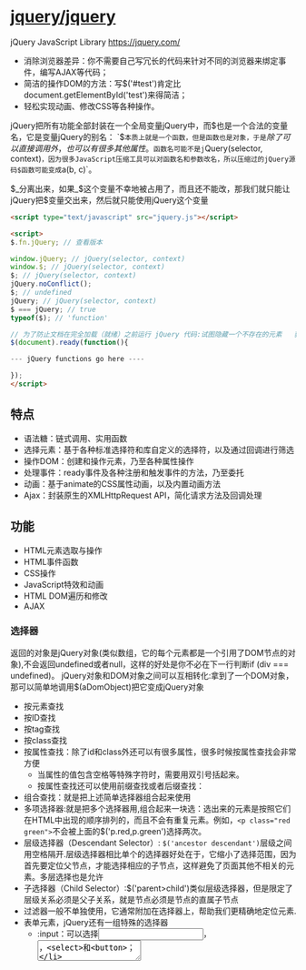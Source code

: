 # [jquery/jquery](https://github.com/jquery/jquery)

jQuery JavaScript Library https://jquery.com/

* 消除浏览器差异：你不需要自己写冗长的代码来针对不同的浏览器来绑定事件，编写AJAX等代码；
* 简洁的操作DOM的方法：写$('#test')肯定比document.getElementById('test')来得简洁；
* 轻松实现动画、修改CSS等各种操作。

jQuery把所有功能全部封装在一个全局变量jQuery中，而$也是一个合法的变量名，它是变量jQuery的别名：
`$`本质上就是一个函数，但是函数也是对象，于是`$`除了可以直接调用外，也可以有很多其他属性。`$`函数名可能不是j`Query(selector, context)`，因为很多JavaScript压缩工具可以对函数名和参数改名，所以压缩过的jQuery源码$函数可能变成`a(b, c)`。

$_分离出来，如果_$这个变量不幸地被占用了，而且还不能改，那我们就只能让jQuery把$变量交出来，然后就只能使用jQuery这个变量

```html
<script type="text/javascript" src="jquery.js"></script>

<script>
$.fn.jQuery; // 查看版本

window.jQuery; // jQuery(selector, context)
window.$; // jQuery(selector, context)
$; // jQuery(selector, context)
jQuery.noConflict();
$; // undefined
jQuery; // jQuery(selector, context)
$ === jQuery; // true
typeof($); // 'function'

// 为了防止文档在完全加载（就绪）之前运行 jQuery 代码:试图隐藏一个不存在的元素   获得未完全加载的图像的大小
$(document).ready(function(){

--- jQuery functions go here ----

});
</script>
```

## 特点

* 语法糖：链式调用、实用函数
* 选择元素：基于各种标准选择符和库自定义的选择符，以及通过回调进行筛选
* 操作DOM：创建和操作元素，乃至各种属性操作
* 处理事件：ready事件及各种注册和触发事件的方法，乃至委托
* 动画：基于animate的CSS属性动画，以及内置动画方法
* Ajax：封装原生的XMLHttpRequest API，简化请求方法及回调处理

## 功能

* HTML元素选取与操作
* HTML事件函数
* CSS操作
* JavaScript特效和动画
* HTML DOM遍历和修改
* AJAX

### 选择器

返回的对象是jQuery对象(类似数组，它的每个元素都是一个引用了DOM节点的对象),不会返回undefined或者null，这样的好处是你不必在下一行判断if (div === undefined)。
jQuery对象和DOM对象之间可以互相转化:拿到了一个DOM对象，那可以简单地调用$(aDomObject)把它变成jQuery对象

* 按元素查找
* 按ID查找
* 按tag查找
* 按class查找
* 按属性查找：除了id和class外还可以有很多属性，很多时候按属性查找会非常方便
    - 当属性的值包含空格等特殊字符时，需要用双引号括起来。
    - 按属性查找还可以使用前缀查找或者后缀查找：
* 组合查找：就是把上述简单选择器组合起来使用
* 多项选择器:就是把多个选择器用,组合起来一块选：选出来的元素是按照它们在HTML中出现的顺序排列的，而且不会有重复元素。例如，`<p class="red green">`不会被上面的$('p.red,p.green')选择两次。
* 层级选择器（Descendant Selector）: `$('ancestor descendant')`层级之间用空格隔开.层级选择器相比单个的选择器好处在于，它缩小了选择范围，因为首先要定位父节点，才能选择相应的子节点，这样避免了页面其他不相关的元素。多层选择也是允许
* 子选择器（Child Selector）:$('parent>child')类似层级选择器，但是限定了层级关系必须是父子关系，就是<child>节点必须是<parent>节点的直属子节点
* 过滤器一般不单独使用，它通常附加在选择器上，帮助我们更精确地定位元素.
* 表单元素，jQuery还有一组特殊的选择器
    - :input：可以选择<input>，<textarea>，<select>和<button>；
    - :file：可以选择<input type="file">，和input[type=file]一样；
    - :checkbox：可以选择复选框，和input[type=checkbox]一样；    - radio：可以选择单选框，和input[type=radio]一样；
    - :focus：可以选择当前输入焦点的元素，例如把光标放到一个<input>上，用$('input:focus')就可以选出；
    - :checked：选择当前勾上的单选框和复选框，用这个选择器可以立刻获得用户选择的项目，如$('input[type=radio]:checked')；
    - :enabled：可以选择可以正常输入的<input>、<select>等，也就是没有灰掉的输入；
    - disabled：和:enabled正好相反，选择那些不能输入的。
* 查找：拿到一个jQuery对象后，还可以以这个对象为基准，进行查找find(),从当前节点开始向上查找，使用parent()方法,对于位于同一层级的节点，可以通过next()和prev()方法
* 过滤:filter()方法可以过滤掉不符合选择器条件的节点.map()方法把一个jQuery对象包含的若干DOM节点转化为其他对象.一个jQuery对象如果包含了不止一个DOM节点，first()、last()和slice()方法可以返回一个新的jQuery对象，把不需要的DOM节点去掉：

```html
<!-- HTML结构 -->
<ul class="lang">
    <li class="js dy">JavaScript</li>
    <li class="dy">Python</li>
    <li id="swift">Swift</li>
    <li class="dy">Scheme</li>
    <li name="haskell">Haskell</li>
</ul>
```

```js
$(this)

var ps = $('p'); // 返回所有<p>节点
$("p.intro") // 选取所有 class="intro" 的 <p> 元素。
ps.length; // 数一数页面有多少个<p>节点

var div = $('#abc');
var divDom = div.get(0); // 假设存在div，获取第1个DOM元素
var another = $(divDom); // 重新把DOM包装为jQuery对象

var a = $('.red'); // 所有节点包含`class="red"`都将返回
var a = $('.red.green'); // 同时包含red和green的节点 注意没有空格！

$("[href]") // 选取所有带有 href 属性的元素
var email = $('[name=email]'); // 找出<??? name="email">
var a = $('[items="A B"]'); // 找出<??? items="A B">
var icons = $('[name^=icon]'); // 找出所有name属性值以icon开头的DOM name="icon-1", name="icon-2"
var names = $('[name$=with]'); // 找出所有name属性值以with结尾的DOM

var emailInput = $('input[name=email]'); // 不会找出<div name="email">

$('p,div'); // 把<p>和<div>都选出来
$('p.red,p.green'); // 把<p class="red">和<p class="green">都选出来

$('ul.lang li.lang-javascript');
$('form.test p input'); // 在form表单选择被<p>包含的<input>

$('ul.lang>li.lang-javascript'); // 可以选出[<li class="lang-javascript">JavaScript</li>]

$('ul.lang li:first-child'); // 仅选出JavaScript
$('ul.lang li:last-child'); // 仅选出Lua
$('ul.lang li:nth-child(2)'); // 选出第N个元素，N从1开始
$('ul.lang li:nth-child(even)'); // 选出序号为偶数的元素
$('ul.lang li:nth-child(odd)'); // 选出序号为奇数的元素

$('div:visible'); // 所有可见的div
$('div:hidden'); // 所有隐藏的div

var ul = $('ul.lang'); // 获得<ul>
var dy = ul.find('.dy'); // 获得JavaScript, Python, Scheme
var swf = ul.find('#swift'); // 获得Swift
var hsk = ul.find('[name=haskell]'); // 获得Haskell

var swf = $('#swift'); // 获得Swift
var parent = swf.parent(); // 获得Swift的上层节点<ul>
var a = swf.parent('.red'); // 获得Swift的上层节点<ul>，同时传入过滤条件。如果ul不符合条件，返回空jQuery对象

var swift = $('#swift');

swift.next(); // Scheme
swift.next('[name=haskell]'); // 空的jQuery对象，因为Swift的下一个元素Scheme不符合条件[name=haskell]

swift.prev(); // Python
swift.prev('.dy'); // Python，因为Python同时符合过滤器条件.dy

var langs = $('ul.lang li'); // 拿到JavaScript, Python, Swift, Scheme和Haskell
var a = langs.filter('.dy'); // 拿到JavaScript, Python, Scheme

var langs = $('ul.lang li'); // 拿到JavaScript, Python, Swift, Scheme和Haskell
langs.filter(function () {
    return this.innerHTML.indexOf('S') === 0; // 返回S开头的节点
}); // 拿到Swift, Scheme

var langs = $('ul.lang li'); // 拿到JavaScript, Python, Swift, Scheme和Haskell
var arr = langs.map(function () {
    return this.innerHTML;
}).get(); // 用get()拿到包含string的Array：['JavaScript', 'Python', 'Swift', 'Scheme', 'Haskell']

var langs = $('ul.lang li'); // 拿到JavaScript, Python, Swift, Scheme和Haskell
var js = langs.first(); // JavaScript，相当于$('ul.lang li:first-child')
var haskell = langs.last(); // Haskell, 相当于$('ul.lang li:last-child')
var sub = langs.slice(2, 4); // Swift, Scheme, 参数和数组的slice()方法一致

$('ul.lang li.lang-javascript'); // 每个 <ul> 的第一个 <li> 元素
```

### 操作DOM

* 修改Text和HTML.一个jQuery对象可以包含0个或任意个DOM对象，它的方法实际上会作用在对应的每个DOM节点上.可以执行一个操作，作用在对应的一组DOM节点上。即使选择器没有返回任何DOM节点，调用jQuery对象的方法仍然不会报错.免去了许多if语句
* 修改CSS:css(),addClass()
* 显示和隐藏DOM:隐藏一个DOM，我们可以设置CSS的display属性为none，利用css()方法就可以实现.恢复原有的display属性，这就得先记下来原有的display属性到底是block还是inline还是别的值。
* 获取DOM信息:attr()和removeAttr()方法用于操作DOM节点的属性.prop()方法和attr()类似，但是HTML5规定有一种属性在DOM节点中可以没有值，只有出现与不出现两种.prop()返回值更合理一些。不过，用is()方法判断更好(checked selected)
* 操作表单：对于表单元素，jQuery对象统一提供val()方法获取和设置对应的value属性
* 修改DOM结构：
    - append（）把DOM添加到最后。可以传入原始的DOM对象，jQuery对象和函数对象。传入函数时，要求返回一个字符串、DOM对象或者jQuery对象。因为jQuery的append()可能作用于一组DOM节点，只有传入函数才能针对每个DOM生成不同的子节点。
    - prepend()则把DOM添加到最前
    - 如果要添加的DOM节点已经存在于HTML文档中，它会首先从文档移除，然后再添加，也就是说，用append()，你可以移动一个DOM节点。
    - 要把新节点插入到指定位置，例如，JavaScript和Python之间，那么，可以先定位到JavaScript，然后用after()方法。同级节点可以用after()或者before()方法
    - 要删除DOM节点，拿到jQuery对象后直接调用remove()方法就可以了。如果jQuery对象包含若干DOM节点，实际上可以一次删除多个DOM节点：

```html
<ul id="test-ul">
    <li class="js">JavaScript</li>
    <li name="book">Java &amp; JavaScript</li>
</ul>

<ul id="test-css">
    <li class="lang dy"><span>JavaScript</span></li>
    <li class="lang"><span>Java</span></li>
    <li class="lang dy"><span>Python</span></li>
    <li class="lang"><span>Swift</span></li>
    <li class="lang dy"><span>Scheme</span></li>
</ul>

<input id="test-radio" type="radio" name="test" checked="checked" value="1">

<input id="test-input" name="email" value="">
<select id="test-select" name="city">
    <option value="BJ" selected>Beijing</option>
    <option value="SH">Shanghai</option>
    <option value="SZ">Shenzhen</option>
</select>
<textarea id="test-textarea">Hello</textarea>

<div id="test-div">
    <ul>
        <li><span>JavaScript</span></li>
        <li><span>Python</span></li>
        <li><span>Swift</span></li>
    </ul>
</div>

<script>
    $('#test-ul li[name=book]').text(); // 'Java & JavaScript'
    $('#test-ul li[name=book]').html(); // 'Java &amp; JavaScript'

    $('#test-ul li').text('JS'); // 是不是两个节点都变成了JS？

    $('#test-css li.dy>span').css('background-color', '#ffd351').css('color', 'red');

    var div = $('#test-div');
    div.css('color'); // '#000033', 获取CSS属性
    div.css('color', '#336699'); // 设置CSS属性
    div.css('color', ''); // 清除CSS属性

    var a = $('a[target=_blank]');
    a.hide(); // 隐藏
    a.show(); // 显示

    var div = $('#test-div');
    div.width(); // 600
    div.height(); // 300
    div.width(400); // 设置CSS属性 width: 400px，是否生效要看CSS是否有效
    div.height('200px'); // 设置CSS属性 height: 200px，是否生效要看CSS是否有效

    // <div id="test-div" name="Test" start="1">...</div>
    var div = $('#test-div');
    div.attr('data'); // undefined, 属性不存在
    div.attr('name'); // 'Test'
    div.attr('name', 'Hello'); // div的name属性变为'Hello'
    div.removeAttr('name'); // 删除name属性
    div.attr('name'); // undefined

    var radio = $('#test-radio');
    radio.attr('checked'); // 'checked'
    radio.prop('checked'); // true

    var radio = $('#test-radio');
    radio.is(':checked'); // true

    var
        input = $('#test-input'),
        select = $('#test-select'),
        textarea = $('#test-textarea');

    input.val(); // 'test'
    input.val('abc@example.com'); // 文本框的内容已变为abc@example.com

    select.val(); // 'BJ'
    select.val('SH'); // 选择框已变为Shanghai

    textarea.val(); // 'Hello'
    textarea.val('Hi'); // 文本区域已更新为'Hi'

    var ul = $('#test-div>ul');
    ul.append('<li><span>Haskell</span></li>');

    // 创建DOM对象:
    var ps = document.createElement('li');
    ps.innerHTML = '<span>Pascal</span>';
    // 添加DOM对象:
    ul.append(ps);

    // 添加jQuery对象:
    ul.append($('#scheme'));

    // 添加函数对象:
    ul.append(function (index, html) {
        return '<li><span>Language - ' + index + '</span></li>';
    });

    // 要把新节点插入到指定位置
    var js = $('#test-div>ul>li:first-child');
    js.after('<li><span>Lua</span></li>');

    var li = $('#test-div>ul>li');
    li.remove(); // 所有<li>全被删除

    // 获 取一组radio被选中项的值
    var item = $('input[name=items][checked]').val();
    // 获 取select被选中项的文本
    var item = $("select[name=items] option[selected]").text();
    // select下拉框的第二个元素为当前选中值
    $('#select_id')[0].selectedIndex = 1;
    // radio单选组的第二个元素为当前选中值
    $('input[name=items]').get(1).checked = true;
    // 获取值：
    //文本框，文本区域：
    $("#txt").attr("value")；
    // 多选框 checkbox：
    $("#checkbox_id").attr("value")；
    // 单选组radio：
    $("input[type=radio][checked]").val();
    // 下拉框select：
    $('#sel').val();
    // 控制表单元素：
    // 文本框，文本区域：
    $("#txt").attr("value",'');//清空内容
    $("#txt").attr("value",'11');//填充内容
    // 多选框checkbox：
    $("#chk1").attr("checked",'');//不打勾
    $("#chk2").attr("checked",true);//打勾
    if($("#chk1").attr('checked')==undefined) //判断是否已经打勾
    // 单选组 radio：
    $("input[type=radio]").attr("checked",'2');//设置value=2的项目为当前选中项
    // 下拉框 select：
    $("#sel").attr("value",'-sel3');//设置value=-sel3的项目为当前选中项
    $("<option value='1'>1111</option><option value='2'>2222</option>").appendTo("#sel")//添加下拉框的option
    $("#sel").empty()；//清空下拉框
</script>
```

### 事件

JavaScript在浏览器中以单线程模式运行，页面加载后，一旦页面上所有的JavaScript代码被执行完后，就只能依赖触发事件来执行JavaScript代码。

浏览器在接收到用户的鼠标或键盘输入后，会自动在对应的DOM节点上触发相应的事件。如果该节点已经绑定了对应的JavaScript处理函数，该函数就会自动调用。

由于不同的浏览器绑定事件的代码都不太一样，所以用jQuery来写代码，就屏蔽了不同浏览器的差异，我们总是编写相同的代码。

* on方法用来绑定一个事件，我们需要传入事件名称和对应的处理函数.
* 鼠标事件：
    - click: 鼠标单击时触发；
    - dblclick：鼠标双击时触发；
    - mouseenter：鼠标进入时触发；
    - mouseleave：鼠标移出时触发；
    - mousemove：鼠标在DOM内部移动时触发；
    - hover：鼠标进入和退出时触发两个函数，相当于mouseenter加上mouseleave。
* 键盘事件：
    - keydown：键盘按下时触发；
    - keyup：键盘松开时触发；
    - keypress：按一次键后触发
* 其他事件
    - focus：当DOM获得焦点时触发；
    - blur：当DOM失去焦点时触发；
    - change：当<input>、<select>或<textarea>的内容改变时触发；
    - submit：当<form>提交时触发；
    - ready：当页面被载入并且DOM树完成初始化后触发。*ready仅作用于document对象。由于ready事件在DOM完成初始化后触发，且只触发一次，所以非常适合用来写其他的初始化代码。* `$(function () {...})`的使用
* 有些事件，如mousemove和keypress，我们需要获取鼠标位置和按键的值，否则监听这些事件就没什么意义了。所有事件都会传入Event对象作为参数，可以从Event对象上获取到更多的信息
* 取消绑定：一个已被绑定的事件可以解除绑定，通过off('click', function)实现。可以使用off('click')一次性移除已绑定的click事件的所有处理函数。无参数调用off()一次性移除已绑定的所有类型的事件处理函数。
* 事件触发条件：事件的触发总是由用户操作引发的。比如：用户在文本框中输入时，就会触发change事件。但是，如果用JavaScript代码去改动文本框的值，将不会触发change事件
    - 浏览器安全限制:浏览器中，有些JavaScript代码只有在用户触发下才能执行，例如，window.open()函数

```html
<a id="test-link" href="#0">点我试试</a>

<script>

var a = $('#test-link');

a.on('click', function () {
    alert('Hello!');
});

a.click(function () {
    alert('Hello!');
});

function hello() {
    alert('hello!');
}
a.click(hello); // 绑定事件

// 10秒钟后解除绑定:
setTimeout(function () {
    a.off('click', hello);
}, 10000);

// 解除绑定: 无效的。因为两个匿名函数虽然长得一模一样，但是它们是两个不同的函数对象，off('click', function () {...})无法移除已绑定的第一个匿名函数。
// 解除绑定:
a.off('click', function () {
    alert('hello!');
});

var input = $('#test-input');  // 通过代码触发事件，直接调用无参数的change()方法来触发该事件
input.val('change it!');
input.change(); // 触发change事件

// 无法弹出新窗口，将被浏览器屏蔽:
$(function () {
    window.open('/');
});
</script>

<html>
<head>
    <script>
        $(document).on('ready', function () {
            $('#testForm).on('submit', function () {
                alert('submit!');
            });
        });

        // 简化
        $(document).ready(function () {
            // on('submit', function)也可以简化:
            $('#testForm).submit(function () {
                alert('submit!');
            });
        });
        // 是document对象的ready事件处理函数。完全可以反复绑定事件处理函数，它们会依次执行
        $(function () {
            // init...
        });

        $(function () {
            $('#testMouseMoveDiv').mousemove(function (e) {
                $('#testMouseMoveSpan').text('pageX = ' + e.pageX + ', pageY = ' + e.pageY);
            });
        });
    </script>
</head>
<body>
    <form id="testForm">
        ...
    </form>
</body>
```

### 动画

* show()和hide()，会显示和隐藏DOM元素从左上角逐渐展开或收缩的.toggle()方法则根据当前状态决定是show()还是hide()
* slideUp()和slideDown()则是在垂直方向逐渐展开或收缩的。slideToggle()则根据元素是否可见来决定下一步动作
* fadeIn()和fadeOut()的动画效果是淡入淡出，也就是通过不断设置DOM元素的opacity属性来实现，而fadeToggle()则根据元素是否可见来决定下一步动作
* animate()，可以实现任意动画效果，需要传入的参数就是DOM元素最终的CSS状态和时间，jQuery在时间段内不断调整CSS直到达到设定的值.还可以再传入一个函数，当动画结束时，该函数将被调用
* 动画效果还可以串行执行，通过delay()方法还可以实现暂停，这样，我们可以实现更复杂的动画效果.必须不断返回新的Promise对象才能后续执行操作
* 有的动画如slideUp()根本没有效果。这是因为jQuery动画的原理是逐渐改变CSS的值，如height从100px逐渐变为0。但是很多不是block性质的DOM元素，对它们设置height根本就不起作用，所以动画也就没有效果
* jQuery也没有实现对background-color的动画效果，用animate()设置background-color也没有效果。这种情况下可以使用CSS3的transition实现动画效果。

```js
var div = $('#test-show-hide');

div.hide(3000); //
div.show('slow');
div.toggle('slow'); // $(selector).toggle(speed,callback); speed 参数规定隐藏/显示的速度，可以取以下值："slow"、"fast" 或毫秒。可选的 callback 参数是 toggle() 方法完成后所执行的函数名称。

div.slideUp(3000); // $(selector).slideDown(speed,callback); 在3秒钟内逐渐向上消失
div.slideDown(3000);
div.slideToggle('slow');

div.fadeIn(3000);  // $(selector).fadeIn(speed,callback);  speed 参数规定效果的时长。它可以取以下值："slow"、"fast" 或毫秒。 可选的 callback 参数是 fading 完成后所执行的函数名称。
div.fadeOut(3000);
div.fideToggle('slow');
div.fadeTo("slow",0.15); // $(selector).fadeTo(speed,opacity,callback); 允许渐变为给定的不透明度（值介于 0 与 1 之间）

var div = $('#test-animate'); // $(selector).animate({params},speed,callback); 必需的 params 参数定义形成动画的 CSS 属性。 callback 参数是动画完成后所执行的函数名称。在3秒钟内CSS过渡到设定值
div.animate({
    opacity: 0.25,
    width: '256px',
    height: '256px'
}, 3000, function () {
    console.log('动画已结束');
    // 恢复至初始状态:
    $(this).css('opacity', '1.0').css('width', '128px').css('height', '128px');
});
div.animate({ // 使用相对值
    left:'250px',
    height:'+=150px',
    width:'+=150px'
  });
});

var div = $('#test-animates');
// 动画效果：slideDown - 暂停 - 放大 - 暂停 - 缩小
div.slideDown(2000)
   .delay(1000)
   .animate({
       width: '256px',
       height: '256px'
   }, 2000)
   .delay(1000)
   .animate({
       width: '128px',
       height: '128px'
   }, 2000);
}
```

### AJAX

在全局对象jQuery（也就是$）绑定了ajax()函数，可以处理AJAX请求。ajax(url, settings)函数需要接收一个URL和一个可选的settings对象，常用的选项如下：
* async：是否异步执行AJAX请求，默认为true，千万不要指定为false；
* method：发送的Method，缺省为'GET'，可指定为'POST'、'PUT'等；
* contentType：发送POST请求的格式，默认值为'application/x-www-form-urlencoded; charset=UTF-8'，也可以指定为text/plain、application/json；
* data：发送的数据，可以是字符串、数组或object。如果是GET请求，data将被转换成query附加到URL上，如果是POST请求，根据contentType把data序列化成合适的格式；
* headers：发送的额外的HTTP头，必须是一个object；
* dataType：接收的数据格式，可以指定为'html'、'xml'、'json'、'text'等，缺省情况下根据响应的Content-Type猜测。
    * $.ajax()
    * $.get()
    * $.post():传入的第二个参数默认被序列化为application/x-www-form-urlencoded
    * $.getJSON()
* 用promise实现链式写法
* 使用JSONP，可以在ajax()中设置jsonp: 'callback'，让jQuery实现JSONP跨域加载数据

```js
var jqxhr = $.ajax('/api/categories', {
    dataType: 'json'
});

function ajaxLog(s) {
    var txt = $('#test-response-text');
    txt.val(txt.val() + '\n' + s);
}

$('#test-response-text').val('');
var jqxhr = $.ajax('/api/categories', {
    dataType: 'json'
}).done(function (data) {
    ajaxLog('成功, 收到的数据: ' + JSON.stringify(data));
}).fail(function (xhr, status) {
    ajaxLog('失败: ' + xhr.status + ', 原因: ' + status);
}).always(function () {
    ajaxLog('请求完成: 无论成功或失败都会调用');
});

var jqxhr = $.get('/path/to/resource', {
    name: 'Bob Lee',
    check: 1
});

var jqxhr = $.post('/path/to/resource', {
    name: 'Bob Lee',
    check: 1
});

var jqxhr = $.getJSON('/path/to/resource', {
    name: 'Bob Lee',
    check: 1
}).done(function (data) {
    // data已经被解析为JSON对象了
});
```

### 插件

* 给jQuery对象绑定一个新方法是通过扩展给$.fn绑定函数，实现插件的代码逻辑.返回`return this`,jQuery对象支持链式操作，自己写的扩展方法也要能继续链式下去
* `$.extend(target, obj1, obj2, ...)`，它把多个object对象的属性合并到第一个target对象中，遇到同名属性，总是使用靠后的对象的值，也就是越往后优先级越高.插件函数要有默认值，绑定在$.fn.<pluginName>.defaults上；用户在调用时可传入设定值以便覆盖默认值。
* 针对特定元素的扩展: jQuery对象的有些方法只能作用在特定DOM元素上，比如submit()方法只能针对form。如果我们编写的扩展只能针对某些类型的DOM元素.

```html
<div id="test-external">
    <p>如何学习<a href="http://jquery.com">jQuery</a>？</p>
    <p>首先，你要学习<a href="/wiki/001434446689867b27157e896e74d51a89c25cc8b43bdb3000">JavaScript</a>，并了解基本的<a href="https://developer.mozilla.org/en-US/docs/Web/HTML">HTML</a>。</p>
</div>

<script>
$.fn.highlight1 = function () {
    // this已绑定为当前jQuery对象:
    this.css('backgroundColor', '#fffceb').css('color', '#d85030');
    return this;
}
$('#test-highlight1 span').highlight1();

$.fn.highlight2 = function (options) {
    // 要考虑到各种情况:
    // options为undefined
    // options只有部分key
    var bgcolor = options && options.backgroundColor || '#fffceb';
    var color = options && options.color || '#d85030';
    this.css('backgroundColor', bgcolor).css('color', color);
    return this;
}
$('#test-highlight2 span').highlight2({
    backgroundColor: '#00a8e6',
    color: '#ffffff'
});

$.fn.highlight = function (options) {
    // 合并默认值和用户设定值:
    var opts = $.extend({}, $.fn.highlight.defaults, options); // $.extend
    this.css('backgroundColor', opts.backgroundColor).css('color', opts.color);
    return this;
}
// 设定默认值:
$.fn.highlight.defaults = {
    color: '#d85030',
    backgroundColor: '#fff8de'
}

// 现在我们要给所有指向外链的超链接加上跳转提示
$.fn.external = function () {
    // return返回的each()返回结果，支持链式调用:
    return this.filter('a').each(function () {
        // 注意: each()内部的回调函数的this绑定为DOM本身!
        var a = $(this);
        var url = a.attr('href');
        if (url && (url.indexOf('http://')===0 || url.indexOf('https://')===0)) {
            a.attr('href', '#0')
             .removeAttr('target')
             .append(' <i class="uk-icon-external-link"></i>')
             .click(function () {
                if(confirm('你确定要前往' + url + '？')) {
                    window.open(url);
                }
            });
        }
    });
}
$('#test-external a').external();
</script>
```

### 冲突

```js
var jq=jQuery.noConflict();
```

## 扩展

- [blueimp/jQuery-File-Upload](https://github.com/blueimp/jQuery-File-Upload)
- [Studio-42/elFinder](https://github.com/Studio-42/elFinder):Open-source file manager for web, written in JavaScript using jQuery and jQuery UI https://studio-42.github.io/elFinder/
- [mumuy/widget](https://github.com/mumuy/widget):A set of widgets based on jQuery&&javascript. 一套基于jquery或javascript的插件库 ：轮播、标签页、滚动条、下拉框、对话框、搜索提示、城市选择(城市三级联动)、日历等 http://jquerywidget.com/
- [js-cookie/js-cookie](https://github.com/js-cookie/js-cookie):A simple, lightweight JavaScript API for handling browser cookies

## 参考

* [oneuijs/You-Dont-Need-jQuery](https://github.com/oneuijs/You-Dont-Need-jQuery):Examples of how to do query, style, dom, ajax, event etc like jQuery with plain javascript.
